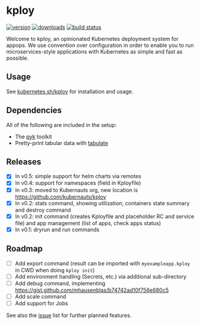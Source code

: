 # kploy

[![version](https://img.shields.io/pypi/v/kploy.svg)](https://pypi.python.org/pypi/kploy/)
[![downloads](https://img.shields.io/pypi/dm/kploy.svg)](https://pypi.python.org/pypi/kploy/)
[![build status](https://travis-ci.org/kubernauts/kploy.svg?branch=master)](https://travis-ci.org/kubernauts/kploy)

Welcome to kploy, an opinionated Kubernetes deployment system for appops.
We use convention over configuration in order to enable you to run 
microservices-style applications with Kubernetes as simple and fast as possible.

## Usage

See [kubernetes.sh/kploy](http://kubernetes.sh/kploy/) for installation and usage.

## Dependencies

All of the following are included in the setup:

* The [pyk](https://github.com/kubernauts/pyk) toolkit
* Pretty-print tabular data with [tabulate](https://pypi.python.org/pypi/tabulate)

## Releases

- [x] In v0.5: simple support for helm charts via remotes
- [x] In v0.4: support for namespaces (field in Kployfile)
- [x] In v0.3: moved to Kubernauts org, new location is https://github.com/kubernauts/kploy 
- [x] In v0.2: stats command, showing utilization, containers state summary and destroy command
- [x] In v0.2: init command (creates Kployfile and placeholder RC and service file) and app management (list of apps, check apps status)
- [x] In v0.1: dryrun and run commands

## Roadmap

- [ ] Add export command (result can be imported with `myexampleapp.kploy` in CWD when doing `kploy init`)
- [ ] Add environment handling (Secrets, etc.) via additional sub-directory
- [ ] Add debug command, implementing https://gist.github.com/mhausenblas/b74742ad10f756e680c5
- [ ] Add scale command
- [ ] Add support for Jobs

See also the [issue](https://github.com/kubernauts/kploy/issues) list for further planned features.